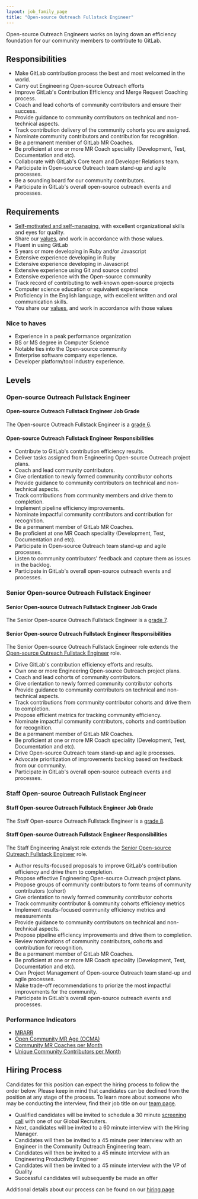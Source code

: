 ```yaml
---
layout: job_family_page
title: "Open-source Outreach Fullstack Engineer"
---
```


Open-source Outreach Engineers works on laying down an efficiency foundation for our community members to contribute to GitLab.

## Responsibilities 

* Make GitLab contribution process the best and most welcomed in the world.
* Carry out Engineering Open-source Outreach efforts
* Improve GitLab's Contribution Efficiency and Merge Request Coaching process.
* Coach and lead cohorts of community contributors and ensure their success.
* Provide guidance to community contributors on technical and non-technical aspects.
* Track contribution delivery of the community cohorts you are assigned.
* Nominate community contributors and contribution for recognition. 
* Be a permanent member of GitLab MR Coaches.
* Be proficient at one or more MR Coach speciality (Development, Test, Documentation and etc).
* Collaborate with GitLab's Core team and Developer Relations team.
* Participate in Open-source Outreach team stand-up and agile processes.
* Be a sounding board for our community contributors.
* Participate in GitLab's overall open-source outreach events and processes.

## Requirements

* [Self-motivated and self-managing](https://about.gitlab.com/handbook/values/#efficiency), with excellent organizational skills and eyes for quality.
* Share our [values](https://about.gitlab.com/handbook/values/), and work in accordance with those values.
* Fluent in using GitLab
* 5 years or more developing in Ruby and/or Javascript
* Extensive experience developing in Ruby
* Extensive experience developing in Javascript
* Extensive experience using Git and source control
* Extensive experience with the Open-source community
* Track record of contributing to well-known open-source projects
* Computer science education or equivalent experience
* Proficiency in the English language, with excellent written and oral communication skills.
* You share our [values](/handbook/values/), and work in accordance with those values


### Nice to haves
* Experience in a peak performance organization
* BS or MS degree in Computer Science
* Notable ties into the Open-source community
* Enterprise software company experience.
* Developer platform/tool industry experience.

## Levels 
### Open-source Outreach Fullstack Engineer

#### Open-source Outreach Fullstack Engineer Job Grade

The Open-source Outreach Fullstack Engineer is a [grade 6](/handbook/total-rewards/compensation/compensation-calculator/#gitlab-job-grades).

#### Open-source Outreach Fullstack Engineer Responsibilities

* Contribute to GitLab's contribution efficiency results. 
* Deliver tasks assigned from Engineering Open-source Outreach project plans.
* Coach and lead community contributors.
* Give orientation to newly formed community contributor cohorts
* Provide guidance to community contributors on technical and non-technical aspects.
* Track contributions from community members and drive them to completion.
* Implement pipeline efficiency improvements.
* Nominate impactful community contributors and contribution for recognition. 
* Be a permanent member of GitLab MR Coaches.
* Be proficient at one MR Coach speciality (Development, Test, Documentation and etc).
* Participate in Open-source Outreach team stand-up and agile processes.
* Listen to community contributors' feedback and capture them as issues in the backlog.
* Participate in GitLab's overall open-source outreach events and processes.

### Senior Open-source Outreach Fullstack Engineer

#### Senior Open-source Outreach Fullstack Engineer Job Grade

The Senior Open-source Outreach Fullstack Engineer is a [grade 7](/handbook/total-rewards/compensation/compensation-calculator/#gitlab-job-grades).

#### Senior Open-source Outreach Fullstack Engineer Responsibilities
The Senior Open-source Outreach Fullstack Engineer role extends the [Open-source Outreach Fullstack Engineer](#open-source-outreach-fullstack-engineer) role.

* Drive GitLab's contribution efficiency efforts and results. 
* Own one or more Engineering Open-source Outreach project plans.
* Coach and lead cohorts of community contributors.
* Give orientation to newly formed community contributor cohorts
* Provide guidance to community contributors on technical and non-technical aspects.
* Track contributions from community contributor cohorts and drive them to completion.
* Propose efficient metrics for tracking community efficiency.
* Nominate impactful community contributors, cohorts and contribution for recognition. 
* Be a permanent member of GitLab MR Coaches.
* Be proficient at one or more MR Coach speciality (Development, Test, Documentation and etc).
* Drive Open-source Outreach team stand-up and agile processes.
* Advocate prioritization of improvements backlog based on feedback from our community.
* Participate in GitLab's overall open-source outreach events and processes.

### Staff Open-source Outreach Fullstack Engineer

#### Staff Open-source Outreach Fullstack Engineer Job Grade

The Staff Open-source Outreach Fullstack Engineer is a [grade 8](/handbook/total-rewards/compensation/compensation-calculator/#gitlab-job-grades).

#### Staff Open-source Outreach Fullstack Engineer Responsibilities

The Staff Engineering Analyst role extends the [Senior Open-source Outreach Fullstack Engineer](#senior-open-source-outreach-fullstack-engineer) role.

* Author results-focused proposals to improve GitLab's contribution efficiency and drive them to completion. 
* Propose effective Engineering Open-source Outreach project plans.
* Propose groups of community contributors to form teams of community contributors (cohort)
* Give orientation to newly formed community contributor cohorts
* Track community contributor & community cohorts efficiency metrics
* Implement results-focused community efficiency metrics and measurements
* Provide guidance to community contributors on technical and non-technical aspects. 
* Propose pipeline efficiency improvements and drive them to completion.
* Review nominations of community contributors, cohorts and contribution for recognition. 
* Be a permanent member of GitLab MR Coaches.
* Be proficient at one or more MR Coach speciality (Development, Test, Documentation and etc).
* Own Project Management of Open-source Outreach team stand-up and agile processes. 
* Make trade-off recommendations to priorize the most impactful improvements for the community.
* Participate in GitLab's overall open-source outreach events and processes.


### Performance Indicators
* [MRARR](/handbook/engineering/quality/performance-indicators/#mrarr)
* [Open Community MR Age (OCMA)](/handbook/engineering/quality/performance-indicators/#open-community-mr-age-ocma)
* [Community MR Coaches per Month](/handbook/engineering/quality/performance-indicators/#community-mr-coaches-per-month)
* [Unique Community Contributors per Month](/handbook/engineering/quality/performance-indicators/#unique-community-contributors-per-month)


## Hiring Process
Candidates for this position can expect the hiring process to follow the order below. Please keep in mind that candidates can be declined from the position at any stage of the process. To learn more about someone who may be conducting the interview, find their job title on our [team page](/company/team/).
* Qualified candidates will be invited to schedule a 30 minute [screening call](/handbook/hiring/interviewing/#screening-call) with one of our Global Recruiters.
* Next, candidates will be invited to a 60 minute interview with the Hiring Manager.
* Candidates will then be invited to a 45 minute peer interview with an Engineer in the Community Outreach Engineering team.
* Candidates will then be invited to a 45 minute interview with an Engineering Productivity Engineer
* Candidates will then be invited to a 45 minute interview with the VP of Quality
* Successful candidates will subsequently be made an offer

Additional details about our process can be found on our [hiring page](/handbook/hiring/)
